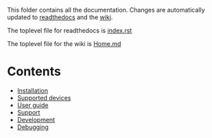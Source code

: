 This folder contains all the documentation. Changes are automatically updated to [readthedocs](https://home-assistant-ocpp.readthedocs.io) and the
[wiki](https://github.com/lbbrhzn/ocpp/wiki).

The toplevel file for readthedocs is [index.rst](index.rst)

The toplevel file for the wiki is [Home.md](Home.md)

Contents
========
* [Installation](installation.md)
* [Supported devices](supported-devices.md)
* [User guide](user-guide.md)
* [Support](support.md)
* [Development](development.md)
* [Debugging](debugging.md)

